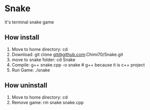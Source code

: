# Snake
It's terminal snake game

## How install
1. Move to home directory: cd
2. Download: git clone git@github.com:Chimi70/Snake.git
3. move to snake folder: cd Snake
4. Compile: g++ snake.cpp -o snake # g++ because it is c++ project
5. Run Game: ./snake

## How uninstall
1. Move to home directory: cd
2. Remove game: rm snake snake.cpp
